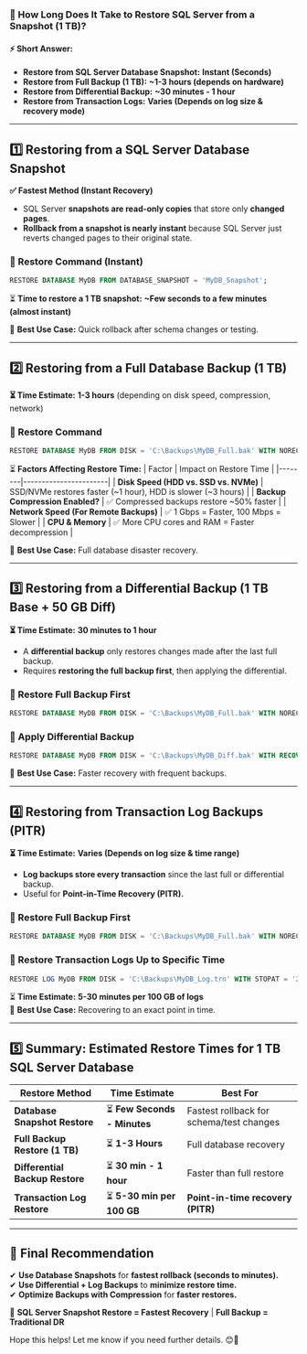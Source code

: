 ### **🔹 How Long Does It Take to Restore SQL Server from a Snapshot (1 TB)?**  

#### **⚡ Short Answer:**
- **Restore from SQL Server Database Snapshot:** **Instant (Seconds)**
- **Restore from Full Backup (1 TB):** **~1-3 hours (depends on hardware)**
- **Restore from Differential Backup:** **~30 minutes - 1 hour**
- **Restore from Transaction Logs:** **Varies (Depends on log size & recovery mode)**

---

## **1️⃣ Restoring from a SQL Server Database Snapshot**
**✅ Fastest Method (Instant Recovery)**
- SQL Server **snapshots are read-only copies** that store only **changed pages**.
- **Rollback from a snapshot is nearly instant** because SQL Server just reverts changed pages to their original state.
  
### **🔹 Restore Command (Instant)**
```sql
RESTORE DATABASE MyDB FROM DATABASE_SNAPSHOT = 'MyDB_Snapshot';
```
⏳ **Time to restore a 1 TB snapshot:** **~Few seconds to a few minutes (almost instant)**  

🔹 **Best Use Case:** Quick rollback after schema changes or testing.

---

## **2️⃣ Restoring from a Full Database Backup (1 TB)**
**⏳ Time Estimate:** **1-3 hours** (depending on disk speed, compression, network)  

### **🔹 Restore Command**
```sql
RESTORE DATABASE MyDB FROM DISK = 'C:\Backups\MyDB_Full.bak' WITH NORECOVERY;
```
⏳ **Factors Affecting Restore Time:**
| Factor | Impact on Restore Time |
|--------|-----------------------|
| **Disk Speed (HDD vs. SSD vs. NVMe)** | SSD/NVMe restores faster (~1 hour), HDD is slower (~3 hours) |
| **Backup Compression Enabled?** | ✅ Compressed backups restore ~50% faster |
| **Network Speed (For Remote Backups)** | ✅ 1 Gbps = Faster, 100 Mbps = Slower |
| **CPU & Memory** | ✅ More CPU cores and RAM = Faster decompression |

🔹 **Best Use Case:** Full database disaster recovery.

---

## **3️⃣ Restoring from a Differential Backup (1 TB Base + 50 GB Diff)**
**⏳ Time Estimate:** **30 minutes to 1 hour**  

- A **differential backup** only restores changes made after the last full backup.
- Requires **restoring the full backup first**, then applying the differential.

### **🔹 Restore Full Backup First**
```sql
RESTORE DATABASE MyDB FROM DISK = 'C:\Backups\MyDB_Full.bak' WITH NORECOVERY;
```

### **🔹 Apply Differential Backup**
```sql
RESTORE DATABASE MyDB FROM DISK = 'C:\Backups\MyDB_Diff.bak' WITH RECOVERY;
```

🔹 **Best Use Case:** Faster recovery with frequent backups.

---

## **4️⃣ Restoring from Transaction Log Backups (PITR)**
**⏳ Time Estimate:** **Varies (Depends on log size & time range)**  

- **Log backups store every transaction** since the last full or differential backup.
- Useful for **Point-in-Time Recovery (PITR).**

### **🔹 Restore Full Backup First**
```sql
RESTORE DATABASE MyDB FROM DISK = 'C:\Backups\MyDB_Full.bak' WITH NORECOVERY;
```

### **🔹 Restore Transaction Logs Up to Specific Time**
```sql
RESTORE LOG MyDB FROM DISK = 'C:\Backups\MyDB_Log.trn' WITH STOPAT = '2025-03-18 12:30:00', RECOVERY;
```

⏳ **Time Estimate:** **5-30 minutes per 100 GB of logs**  
🔹 **Best Use Case:** Recovering to an exact point in time.

---

## **5️⃣ Summary: Estimated Restore Times for 1 TB SQL Server Database**
| Restore Method | **Time Estimate** | **Best For** |
|---------------|----------------|------------|
| **Database Snapshot Restore** | ⏳ **Few Seconds - Minutes** | Fastest rollback for schema/test changes |
| **Full Backup Restore (1 TB)** | ⏳ **1-3 Hours** | Full database recovery |
| **Differential Backup Restore** | ⏳ **30 min - 1 hour** | Faster than full restore |
| **Transaction Log Restore** | ⏳ **5-30 min per 100 GB** | **Point-in-time recovery (PITR)** |

---

## **🔹 Final Recommendation**
✔ **Use Database Snapshots** for **fastest rollback (seconds to minutes).**  
✔ **Use Differential + Log Backups** to **minimize restore time.**  
✔ **Optimize Backups with Compression** for **faster restores.**  

🚀 **SQL Server Snapshot Restore = Fastest Recovery** | **Full Backup = Traditional DR**  

Hope this helps! Let me know if you need further details. 😊🚀
